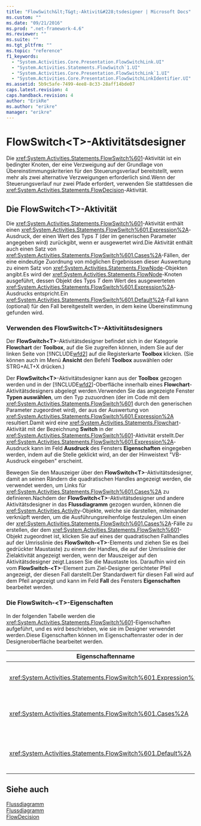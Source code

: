 ```yaml
---
title: "FlowSwitch&lt;T&gt;-Aktivit&#228;tsdesigner | Microsoft Docs"
ms.custom: ""
ms.date: "09/21/2016"
ms.prod: ".net-framework-4.6"
ms.reviewer: ""
ms.suite: ""
ms.tgt_pltfrm: ""
ms.topic: "reference"
f1_keywords: 
  - "System.Activities.Core.Presentation.FlowSwitchLink.UI"
  - "System.Activities.Statements.FlowSwitch`1.UI"
  - "System.Activities.Core.Presentation.FlowSwitchLink`1.UI"
  - "System.Activities.Core.Presentation.FlowSwitchLinkIdentifier.UI"
ms.assetid: 5b9c5afe-7499-4ee8-8c33-28aff14bde07
caps.latest.revision: 4
caps.handback.revision: 4
author: "ErikRe"
ms.author: "erikre"
manager: "erikre"
---
```

# FlowSwitch&lt;T&gt;-Aktivit&#228;tsdesigner
Die <xref:System.Activities.Statements.FlowSwitch%601>\-Aktivität ist ein bedingter Knoten, der eine Verzweigung auf der Grundlage von Übereinstimmungskriterien für den Steuerungsverlauf bereitstellt, wenn mehr als zwei alternative Verzweigungen erforderlich sind.Wenn der Steuerungsverlauf nur zwei Pfade erfordert, verwenden Sie stattdessen die <xref:System.Activities.Statements.FlowDecision>\-Aktivität.  
  
## Die FlowSwitch\<T\>\-Aktivität  
 Die <xref:System.Activities.Statements.FlowSwitch%601>\-Aktivität enthält einen <xref:System.Activities.Statements.FlowSwitch%601.Expression%2A>\-Ausdruck, der einen Wert des Typs *T* \(der im generischen Parameter angegeben wird\) zurückgibt, wenn er ausgewertet wird.Die Aktivität enthält auch einen Satz von <xref:System.Activities.Statements.FlowSwitch%601.Cases%2A>\-Fällen, der eine eindeutige Zuordnung von möglichen Ergebnissen dieser Auswertung zu einem Satz von <xref:System.Activities.Statements.FlowNode>\-Objekten angibt.Es wird der <xref:System.Activities.Statements.FlowNode>\-Knoten ausgeführt, dessen Objekt des Typs *T* dem Wert des ausgewerteten <xref:System.Activities.Statements.FlowSwitch%601.Expression%2A>\-Ausdrucks entspricht.Ein <xref:System.Activities.Statements.FlowSwitch%601.Default%2A>\-Fall kann \(optional\) für den Fall bereitgestellt werden, in dem keine Übereinstimmung gefunden wird.  
  
### Verwenden des FlowSwitch\<T\>\-Aktivitätsdesigners  
 Der **FlowSwitch\<T\>**\-Aktivitätsdesigner befindet sich in der Kategorie **Flowchart** der **Toolbox**, auf die Sie zugreifen können, indem Sie auf der linken Seite von [!INCLUDE[wfd2](../workflow-designer/includes/wfd2_md.md)] auf die Registerkarte **Toolbox** klicken. \(Sie können auch im Menü **Ansicht** den Befehl **Toolbox** auswählen oder STRG\+ALT\+X drücken.\)  
  
 Der **FlowSwitch\<T\>**\-Aktivitätsdesigner kann aus der **Toolbox** gezogen werden und in der [!INCLUDE[wfd2](../workflow-designer/includes/wfd2_md.md)]\-Oberfläche innerhalb eines **Flowchart**\-Aktivitätsdesigners abgelegt werden.Verwenden Sie das angezeigte Fenster **Typen auswählen**, um den Typ zuzuordnen \(der im Code mit dem <xref:System.Activities.Statements.FlowSwitch%601> durch den generischen Parameter zugeordnet wird\), der aus der Auswertung von <xref:System.Activities.Statements.FlowSwitch%601.Expression%2A> resultiert.Damit wird eine <xref:System.Activities.Statements.Flowchart>\-Aktivität mit der Bezeichnung **Switch** in der <xref:System.Activities.Statements.FlowSwitch%601>\-Aktivität erstellt.Der <xref:System.Activities.Statements.FlowSwitch%601.Expression%2A>\-Ausdruck kann im Feld **Ausdruck** des Fensters **Eigenschaften** eingegeben werden, indem auf die Stelle geklickt wird, an der der Hinweistext "VB\-Ausdruck eingeben" erscheint.  
  
 Bewegen Sie den Mauszeiger über den **FlowSwitch\<T\>**\-Aktivitätsdesigner, damit an seinen Rändern die quadratischen Handles angezeigt werden, die verwendet werden, um Links für <xref:System.Activities.Statements.FlowSwitch%601.Cases%2A> zu definieren.Nachdem der **FlowSwitch\<T\>**\-Aktivitätsdesigner und andere Aktivitätsdesigner in das **Flussdiagramm** gezogen wurden, können die <xref:System.Activities.Activity>\-Objekte, welche sie darstellen, miteinander verknüpft werden, um die Ausführungsreihenfolge festzulegen.Um einen der <xref:System.Activities.Statements.FlowSwitch%601.Cases%2A>\-Fälle zu erstellen, der dem <xref:System.Activities.Statements.FlowSwitch%601>\-Objekt zugeordnet ist, klicken Sie auf eines der quadratischen Fallhandles auf der Umrisslinie des **FlowSwitch\-\<T\>**\-Elements und ziehen Sie es \(bei gedrückter Maustaste\) zu einem der Handles, die auf der Umrisslinie der Zielaktivität angezeigt werden, wenn der Mauszeiger auf den Aktivitätsdesigner zeigt.Lassen Sie die Maustaste los. Daraufhin wird ein vom **FlowSwitch\-\<T\>**\-Element zum Ziel\-Designer gerichteter Pfeil angezeigt, der diesen Fall darstellt.Der Standardwert für diesen Fall wird auf dem Pfeil angezeigt und kann im Feld **Fall** des Fensters **Eigenschaften** bearbeitet werden.  
  
### Die FlowSwitch\-\<T\>\-Eigenschaften  
 In der folgenden Tabelle werden die <xref:System.Activities.Statements.FlowSwitch%601>\-Eigenschaften aufgeführt, und es wird beschrieben, wie sie im Designer verwendet werden.Diese Eigenschaften können im Eigenschaftenraster oder in der Designeroberfläche bearbeitet werden.  
  
|Eigenschaftenname|Erforderlich|Verwendung|  
|-----------------------|------------------|----------------|  
|<xref:System.Activities.Statements.FlowSwitch%601.Expression%2A>|True|Gibt den Ausdruck an, der ausgewertet wird, um zu bestimmen, zu welchem der <xref:System.Activities.Statements.FlowSwitch%601.Cases%2A>\-Fälle im Ausführungspfad gewechselt werden soll.|  
|<xref:System.Activities.Statements.FlowSwitch%601.Cases%2A>|False|Gibt eine eindeutige Zuordnung von möglichen Ergebnissen an, die durch die Auswertung von <xref:System.Activities.Statements.FlowSwitch%601.Expression%2A> für einen Satz von <xref:System.Activities.Statements.FlowNode>\-Objekten ermittelt wurden.|  
|<xref:System.Activities.Statements.FlowSwitch%601.Default%2A>|True|Gibt die Zuordnung an, wenn das Auswertungsergebnis von <xref:System.Activities.Statements.FlowSwitch%601.Expression%2A> mit keinem der Werte übereinstimmt, die im <xref:System.Activities.Statements.FlowSwitch%601.Cases%2A>\-Objekt enthalten sind.|  
  
## Siehe auch  
 [Flussdiagramm](../workflow-designer/flowchart-activity-designers.md)   
 [Flussdiagramm](../workflow-designer/flowchart-activity-designer.md)   
 [FlowDecision](../workflow-designer/flowdecision-activity-designer.md)